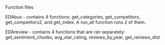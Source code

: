 Function files

EDAbus - contains 4 functions: get_categories, get_competitors, get_competitors2, and get_index. A run_all function runs 2 of them. 

EDAreview - contains 4 functions that are ran separately: get_sentiment_chunks, avg_star_rating, reviews_by_year, get_reviews_dist
